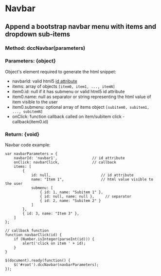 Navbar
======
Append a bootstrap navbar menu with items and dropdown sub-items
----------------------------------------------------------------
### Method: dccNavbar(parameters)
### Parameters: {object}
Object's element required to generate the html snippet:
- navbarId: valid html5 [id attribute](https://www.w3.org/TR/html5/dom.html#the-id-attribute)
- items: array of objects `[item0, item1, ..., itemN]`
- item0.id: null if it has submenu or valid html5 id attribute
- item0.name: null as separator or string representing the html value of item visible to the user
- item0.submenu: optional array of items object `[subitem0, subitem1, ..., subitemN]`
- onClick: function callback called on item/subitem click - callback(item0.id)

### Return: {void}

Navbar code example:
```
var navbarParameters = {
    navbarId: 'navbar1',                // id attribute
    onClick: navbarClick,               // callback
    items: [
        {
            id: null,                       // id attribute
            name: "Item 1",                 // html value visible to the user
            submenu: [
                { id: 1, name: "Subitem 1" },
                { id: null, name: null },     // separator
                { id: 2, name: "Subitem 2" }
            ]
        },
        { id: 3, name: "Item 3" },
    ]
};

// callback function
function navbarClick(id) {
    if (Number.isInteger(parseInt(id))) {
        alert('click on item ' + id);
    }
}

$(document).ready(function() {
    $('#root').dccNavbar(navbarParameters);
});
```
